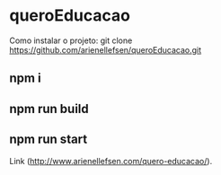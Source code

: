 # queroEducacao
Como instalar o projeto: 
git clone https://github.com/arienellefsen/queroEducacao.git

## npm i 
## npm run build
## npm run start

Link (http://www.arienellefsen.com/quero-educacao/).


